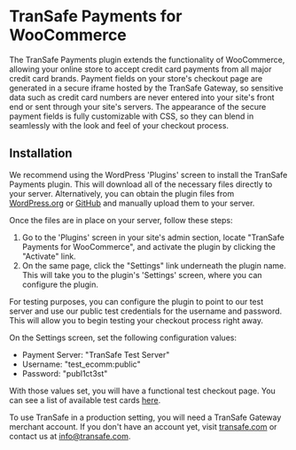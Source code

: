 # TranSafe Payments for WooCommerce

The TranSafe Payments plugin extends the functionality of WooCommerce, allowing your online store to accept credit card payments from all major credit card brands. Payment fields on your store's checkout page are generated in a secure iframe hosted by the TranSafe Gateway, so sensitive data such as credit card numbers are never entered into your site's front end or sent through your site's servers. The appearance of the secure payment fields is fully customizable with CSS, so they can blend in seamlessly with the look and feel of your checkout process.

## Installation

We recommend using the WordPress 'Plugins' screen to install the TranSafe Payments plugin. This will download all of the necessary files directly to your server. Alternatively, you can obtain the plugin files from [WordPress.org](https://wordpress.org/plugins/transafe-payments-for-woocommerce/) or [GitHub](https://github.com/Monetra/transafe_payments_for_woocommerce) and manually upload them to your server. 

Once the files are in place on your server, follow these steps:

1. Go to the 'Plugins' screen in your site's admin section, locate "TranSafe Payments for WooCommerce", and activate the plugin by clicking the "Activate" link.
2. On the same page, click the "Settings" link underneath the plugin name. This will take you to the plugin's 'Settings' screen, where you can configure the plugin.

For testing purposes, you can configure the plugin to point to our test server and 
use our public test credentials for the username and password. 
This will allow you to begin testing your checkout process right away. 

On the Settings screen, set the following configuration values:

- Payment Server: "TranSafe Test Server"
- Username: "test_ecomm:public"
- Password: "publ1ct3st"

With those values set, you will have a functional test checkout page. You can 
see a list of available test cards [here](https://www.monetra.com/test-server). 

To use TranSafe in a production setting, you will need a TranSafe Gateway 
merchant account. If you don't have an account yet, visit 
[transafe.com](https://www.transafe.com) or contact us at info@transafe.com.
